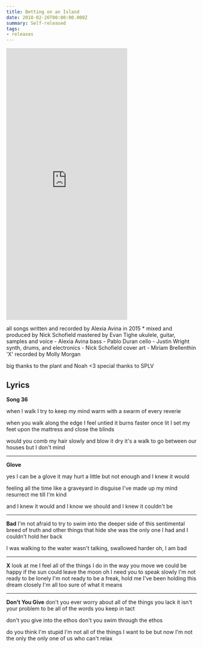 ```yaml
---
title: Betting on an Island
date: 2018-02-26T00:00:00.000Z
summary: Self-released
tags:
- releases
---
```


<iframe style="border: 0; width: 320px; height: 720px;" src="https://bandcamp.com/EmbeddedPlayer/album=1560507234/size=large/bgcol=ffffff/linkcol=B1B4C3/transparent=true/" seamless><a href="http://alexiaavina.bandcamp.com/album/betting-on-an-island">Betting on an Island by Alexia Avina</a></iframe>

all songs written and recorded by Alexia Avina in 2015 *
mixed and produced by Nick Schofield
mastered by Evan Tighe
ukulele, guitar, samples and voice - Alexia Avina
bass - Pablo Duran
cello - Justin Wright
synth, drums, and electronics - Nick Schofield
cover art - Miriam Brellenthin
'X' recorded by Molly Morgan

big thanks to the plant and Noah <3
special thanks to SPLV


## Lyrics

__Song 36__

when I walk I try to keep
my mind warm with a swarm of every reverie

when you walk along the edge I feel untied
it burns faster once lit
I set my feet upon the mattress and close the blinds

would you comb my hair slowly and blow it dry
it's a walk to go between our houses but I don't mind

___
__Glove__

yes I can be a glove
it may hurt a little
but not enough
and I knew it would

feeling all the time like a graveyard in disguise
I've made up my mind
resurrect me till I'm kind

and I knew it would
and I know we should
and I knew it couldn't
be
___

__Bad__
I'm not afraid to try
to swim into the deeper side
of this sentimental breed
of truth and other things that hide
she was the only one I had
and I couldn't hold her back

I was walking to the water
wasn't talking, swallowed harder
oh, I am bad
___

__X__
look at me
I feel all of the things I do in the way you move
we could be happy
if the sun could leave the moon
oh I need you to
speak slowly
I'm not ready to be lonely
I'm not ready to be
a freak, hold me
I've been holding this dream closely
I'm all too sure of what it means
___

__Don't You Give__
don't you ever worry
about all of the things you lack
it isn't your problem
to be all of the words you keep in tact

don't you give
into the ethos
don't you swim
through the ethos

do you think I'm stupid
I'm not all of the things
I want to be
but now I'm not the only
the only one of us who can't relax

